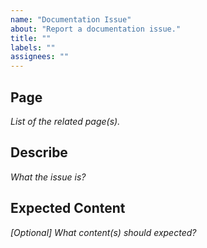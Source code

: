 ```yaml
---
name: "Documentation Issue"
about: "Report a documentation issue."
title: ""
labels: ""
assignees: ""
---
```

## Page

*List of the related page(s).*



## Describe

*What the issue is?*



## Expected Content

*\[Optional\] What content(s) should expected?*


